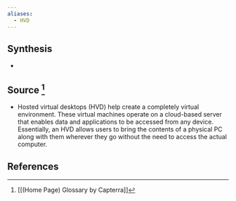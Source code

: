 ```yaml
---
aliases:
  - HVD
---
```

## Synthesis
- 
## Source [^1]
- Hosted virtual desktops (HVD) help create a completely virtual environment. These virtual machines operate on a cloud-based server that enables data and applications to be accessed from any device. Essentially, an HVD allows users to bring the contents of a physical PC along with them wherever they go without the need to access the actual computer.
## References

[^1]: [[(Home Page) Glossary by Capterra]]
